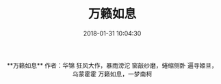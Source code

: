 ﻿---
title: 万籁如息
date: 2018-01-31 10:04:30
category: ["诗词"]
tags: ["诗词"]
---
<center>
**万籁如息**
作者：华锦
<!--more-->
狂风大作，暴雨滂沱 
窗敲纱磨，蜷缩侧卧 
遍寻姬旦，乌蒙霍霍
万籁如息，一梦南柯
</center>
